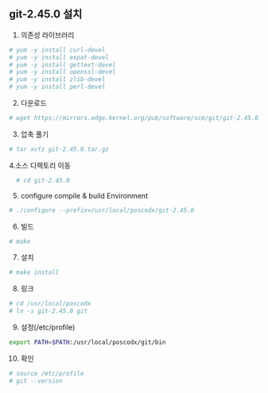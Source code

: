 ## git-2.45.0 설치

1. 의존성 라이브러리
```sh
# yum -y install curl-devel
# yum -y install expat-devel
# yum -y install gettext-devel
# yum -y install openssl-devel
# yum -y install zlib-devel
# yum -y install perl-devel
```

2. 다운로드
```sh
# wget https://mirrors.edge.kernel.org/pub/software/scm/git/git-2.45.0.tar.gz
```

3. 압축 풀기
```sh
# tar xvfz git-2.45.0.tar.gz
```

4.소스 디렉토리 이동
```sh
  # cd git-2.45.0
```

5. configure compile & build Environment
```sh   
# ./configure --prefix=/usr/local/poscodx/git-2.45.0
```

6. 빌드
```sh
# make
```
   
7. 설치
```sh   
# make install
```

8. 링크
```sh
# cd /usr/local/poscodx   
# ln -s git-2.45.0 git
```

9. 설정(/etc/profile)
```sh
export PATH=$PATH:/usr/local/poscodx/git/bin
```

10. 확인
```sh   
# source /etc/profile 
# git --version
```
<!--stackedit_data:
eyJoaXN0b3J5IjpbMTY4MzYyMTM0NV19
-->
